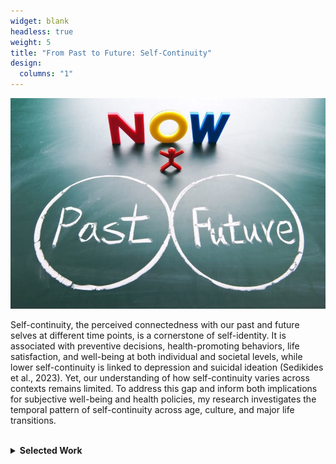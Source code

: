 ```yaml
---
widget: blank
headless: true
weight: 5
title: "From Past to Future: Self-Continuity"
design:
  columns: "1"
---
```


<div class="row">
  <div class="col-md-6">
    <img src="pastfuture.jpeg" style="max-width:100%;">
  </div>
  <div class="col-md-6">
    <p>
      Self-continuity, the perceived connectedness with our past and future selves at different time points, is a cornerstone of self-identity. It is associated with preventive decisions, health-promoting behaviors, life satisfaction, and well-being at both individual and societal levels, while lower self-continuity is linked to depression and suicidal ideation (Sedikides et al., 2023). Yet, our understanding of how self-continuity varies across contexts remains limited. To address this gap and inform both implications for subjective well-being and health policies, my research investigates the temporal pattern of self-continuity across age, culture, and major life transitions.
    </p>
  </div>
</div>

<br>
<details>
<summary><b>Selected Work</b></summary>
  <b>Lu, Y.</b>, Gerstorf, D., & Löckenhoff, C. E. (2023). Age differences in self-continuity in the U.S. and Germany: The role of temporal direction, temporal distance, and demographics. <i>The Journals of Gerontology: Series B</i>. [<a href="https://doi.org/10.1093/geronb/gbad002">Link</a>]
  
  <br>
  <b>Lu, Y.</b>, & Löckenhoff, C. E. (2024). Differences in the temporal extension of self-continuity over the course of the COVID-19 pandemic. <i>Self and Identity</i>. [<a href="https://doi.org/10.1080/15298868.2024.2400732">Link</a>]

  <br>
  <b>Lu, Y.</b>, Lu, Y., Ghose, U., Gerstorf, D., & Löckenhoff, C. E. (under review). Longitudinal health-related precursors of self-continuity in the German Socio-Economic Panel Study.
</details>
